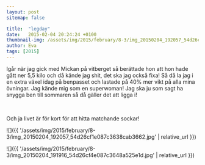 ```yaml
---
layout: post
sitemap: false

title:  "legday"
date:   2015-02-04 20:24:24 +0100
thumbnail-img: /assets/img/2015/february/8-3/img_20150204_192057_54d26cf1e087c3638cab3662.jpg
author: Eva
tags: [2015]
---
```


Igår när jag gick med Mickan på vitberget så berättade hon att hon hade gått ner 5,5 kilo och då kände jag shit, det ska jag också fixa! Så då la jag i en extra växel idag på benpasset och lastade på 40% mer vikt på alla mina övningar. Jag kände mig som en superwoman! Jag ska ju som sagt ha snygga ben till sommaren så då gäller det att ligga i!  




 




Och ja livet är för kort för att hitta matchande sockar!

![]({{ '/assets/img/2015/february/8-3/img_20150204_192057_54d26cf1e087c3638cab3662.jpg'  | relative_url }})

![]({{ '/assets/img/2015/february/8-3/img_20150204_191916_54d26cf4e087c3648a525e1d.jpg'  | relative_url }})

